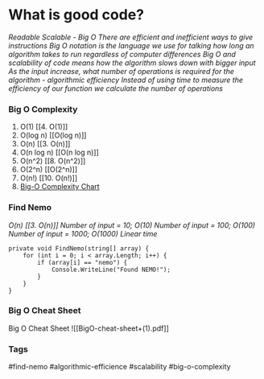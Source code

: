 # What is good code?
*Readable*
*Scalable - Big O*
*There are efficient and inefficient ways to give instructions*
*Big O notation is the language we use for talking how long an algorithm takes to run regardless of computer differences*
*Big O and scalability of code means how the algorithm slows down with bigger input*
*As the input increase, what number of operations is required for the algorithm - algorithmic efficiency*
*Instead of using time to measure the efficiency of our function we calculate the number of operations*

### Big O Complexity
1. O(1) [[4. O(1)]]
2. O(log n) [[O(log n)]]
3. O(n) [[3. O(n)]]
4. O(n log n) [[O(n log n)]]
5. O(n^2) [[8. O(n^2)]]
6. O(2^n) [[O(2^n)]]
7. O(n!) [[10. O(n!)]]
8. [Big-O Complexity Chart](https://www.bigocheatsheet.com/)


### Find Nemo
*O(n) [[3. O(n)]]*
*Number of input = 10; O(10)*
*Number of input = 100; O(100)*
*Number of input = 1000; O(1000)*
*Linear time*

```
private void FindNemo(string[] array) {
    for (int i = 0; i < array.Length; i++) {
        if (array[i] == "nemo") {
            Console.WriteLine("Found NEMO!");
        }
    }
}
```

### Big O Cheat Sheet
Big O Cheat Sheet ![[BigO-cheat-sheet+(1).pdf]]

### Tags
#find-nemo #algorithmic-efficience #scalability #big-o-complexity
